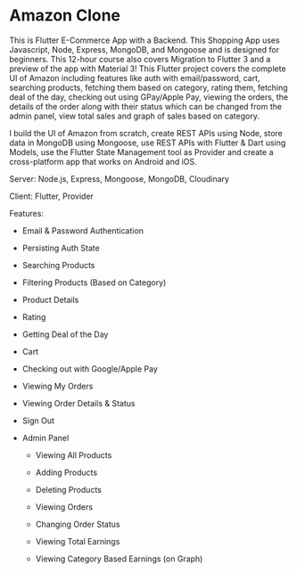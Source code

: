 # Amazon Clone

This is Flutter E-Commerce App with a Backend. This Shopping App uses Javascript, Node, Express, MongoDB, and Mongoose and is designed for beginners. This 12-hour course also covers Migration to Flutter 3 and a preview of the app with Material 3! This Flutter project covers the complete UI of Amazon including features like auth with email/password, cart, searching products, fetching them based on category, rating them, fetching deal of the day, checking out using GPay/Apple Pay, viewing the orders, the details of the order along with their status which can be changed from the admin panel, view total sales and graph of sales based on category.

I build the UI of Amazon from scratch, create REST APIs using Node, store data in MongoDB using Mongoose, use REST APIs with Flutter & Dart using Models, use the Flutter State Management tool as Provider and create a cross-platform app that works on Android and iOS.

Server: Node.js, Express, Mongoose, MongoDB, Cloudinary

Client: Flutter, Provider

Features:

* Email & Password Authentication

* Persisting Auth State

* Searching Products

* Filtering Products (Based on Category)

* Product Details

* Rating

* Getting Deal of the Day

* Cart

* Checking out with Google/Apple Pay

* Viewing My Orders

* Viewing Order Details & Status

* Sign Out

* Admin Panel

  * Viewing All Products

  * Adding Products

  * Deleting Products

  * Viewing Orders

  * Changing Order Status

  * Viewing Total Earnings

  * Viewing Category Based Earnings (on Graph)